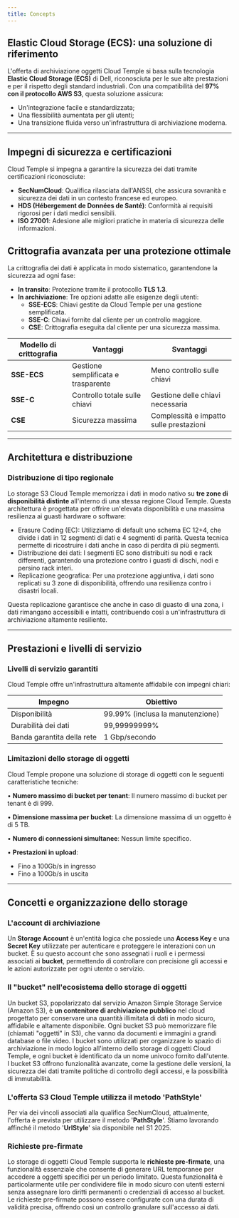 ```yaml
---
title: Concepts
---
```


## Elastic Cloud Storage (ECS): una soluzione di riferimento

L'offerta di archiviazione oggetti Cloud Temple si basa sulla tecnologia __Elastic Cloud Storage (ECS)__ di Dell, riconosciuta per le sue alte prestazioni e per il rispetto degli standard industriali. Con una compatibilità del **97% con il protocollo AWS S3**, questa soluzione assicura:

- Un'integrazione facile e standardizzata;
- Una flessibilità aumentata per gli utenti;
- Una transizione fluida verso un'infrastruttura di archiviazione moderna.

---

## Impegni di sicurezza e certificazioni

Cloud Temple si impegna a garantire la sicurezza dei dati tramite certificazioni riconosciute:

- **SecNumCloud**: Qualifica rilasciata dall'ANSSI, che assicura sovranità e sicurezza dei dati in un contesto francese ed europeo.
- **HDS (Hébergement de Données de Santé)**: Conformità ai requisiti rigorosi per i dati medici sensibili.
- **ISO 27001**: Adesione alle migliori pratiche in materia di sicurezza delle informazioni.

## Crittografia avanzata per una protezione ottimale

La crittografia dei dati è applicata in modo sistematico, garantendone la sicurezza ad ogni fase:

- **In transito**: Protezione tramite il protocollo __TLS 1.3__.
- **In archiviazione**: Tre opzioni adatte alle esigenze degli utenti:
  - **SSE-ECS**: Chiavi gestite da Cloud Temple per una gestione semplificata.
  - **SSE-C**: Chiavi fornite dal cliente per un controllo maggiore.
  - **CSE**: Crittografia eseguita dal cliente per una sicurezza massima.

| Modello di crittografia        | Vantaggi                               | Svantaggi                        |
| -----------------------------  | -------------------------------------- | -------------------------------- |
| **SSE-ECS**                    | Gestione semplificata e trasparente    | Meno controllo sulle chiavi      |
| **SSE-C**                      | Controllo totale sulle chiavi          | Gestione delle chiavi necessaria |
| **CSE**                        | Sicurezza massima                      | Complessità e impatto sulle prestazioni |

---

## Architettura e distribuzione

### Distribuzione di tipo regionale

Lo storage S3 Cloud Temple memorizza i dati in modo nativo su __tre zone di disponibilità distinte__ all'interno di una stessa regione Cloud Temple. Questa architettura è progettata per offrire un'elevata disponibilità e una massima resilienza ai guasti hardware o software:
- Erasure Coding (EC): Utilizziamo di default uno schema EC 12+4, che divide i dati in 12 segmenti di dati e 4 segmenti di parità. Questa tecnica permette di ricostruire i dati anche in caso di perdita di più segmenti.
- Distribuzione dei dati: I segmenti EC sono distribuiti su nodi e rack differenti, garantendo una protezione contro i guasti di dischi, nodi e persino rack interi.
- Replicazione geografica: Per una protezione aggiuntiva, i dati sono replicati su 3 zone di disponibilità, offrendo una resilienza contro i disastri locali.

Questa replicazione garantisce che anche in caso di guasto di una zona, i dati rimangano accessibili e intatti,
contribuendo così a un'infrastruttura di archiviazione altamente resiliente.

---

## Prestazioni e livelli di servizio

### Livelli di servizio garantiti

Cloud Temple offre un'infrastruttura altamente affidabile con impegni chiari:

| Impegno                        | Obiettivo                      |
| ------------------------------ | ------------------------------ |
| Disponibilità                  | 99.99% (inclusa la manutenzione)|
| Durabilità dei dati            | 99,99999999%                   |
| Banda garantita della rete     | 1 Gbp/secondo                  |

### Limitazioni dello storage di oggetti

Cloud Temple propone una soluzione di storage di oggetti con le seguenti caratteristiche tecniche:

• **Numero massimo di bucket per tenant**: Il numero massimo di bucket per tenant è di 999.

• **Dimensione massima per bucket**: La dimensione massima di un oggetto è di 5 TB.

• **Numero di connessioni simultanee**: Nessun limite specifico.

• **Prestazioni in upload**:
  - Fino a 100Gb/s in ingresso
  - Fino a 100Gb/s in uscita

---

## Concetti e organizzazione dello storage

### L'account di archiviazione

Un **Storage Account** è un'entità logica che possiede una **Access Key** e una **Secret Key** utilizzate per autenticare e proteggere le interazioni con un bucket.
È su questo account che sono assegnati i ruoli e i permessi associati ai **bucket**, permettendo di controllare con precisione gli accessi e le azioni autorizzate per ogni utente o servizio.

### Il "bucket" nell'ecosistema dello storage di oggetti

Un bucket S3, popolarizzato dal servizio Amazon Simple Storage Service (Amazon S3), è **un contenitore di archiviazione pubblico** nel cloud progettato per conservare una quantità illimitata di dati in modo sicuro, affidabile e altamente disponibile. Ogni bucket S3 può memorizzare file (chiamati "oggetti" in S3), che vanno da documenti e immagini a grandi database o file video. I bucket sono utilizzati per organizzare lo spazio di archiviazione in modo logico all'interno dello storage di oggetti Cloud Temple, e ogni bucket è identificato da un nome univoco fornito dall'utente. I bucket S3 offrono funzionalità avanzate, come la gestione delle versioni, la sicurezza dei dati tramite politiche di controllo degli accessi, e la possibilità di immutabilità.

### L'offerta S3 Cloud Temple utilizza il metodo 'PathStyle'

Per via dei vincoli associati alla qualifica SecNumCloud, attualmente, l'offerta è prevista per utilizzare il metodo '**PathStyle**'. Stiamo lavorando affinché il metodo '**UrlStyle**' sia disponibile nel S1 2025.

### Richieste pre-firmate

Lo storage di oggetti Cloud Temple supporta le **richieste pre-firmate**, una funzionalità essenziale che consente di generare URL temporanee per accedere a oggetti specifici per un periodo limitato. Questa funzionalità è particolarmente utile per condividere file in modo sicuro con utenti esterni senza assegnare loro diritti permanenti o credenziali di accesso al bucket. Le richieste pre-firmate possono essere configurate con una durata di validità precisa, offrendo così un controllo granulare sull'accesso ai dati.